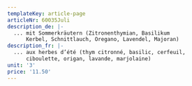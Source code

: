 ```yaml
---
templateKey: article-page
articleNr: 60035Juli
description_de: |-
  ... mit Sommerkräutern (Zitronenthymian, Basilikum
      Kerbel, Schnittlauch, Oregano, Lavendel, Majoran)
description_fr: |-
  ... aux herbes d’été (thym citronné, basilic, cerfeuil, 
      ciboulette, origan, lavande, marjolaine)
unit: '3'
price: '11.50'
---
```


